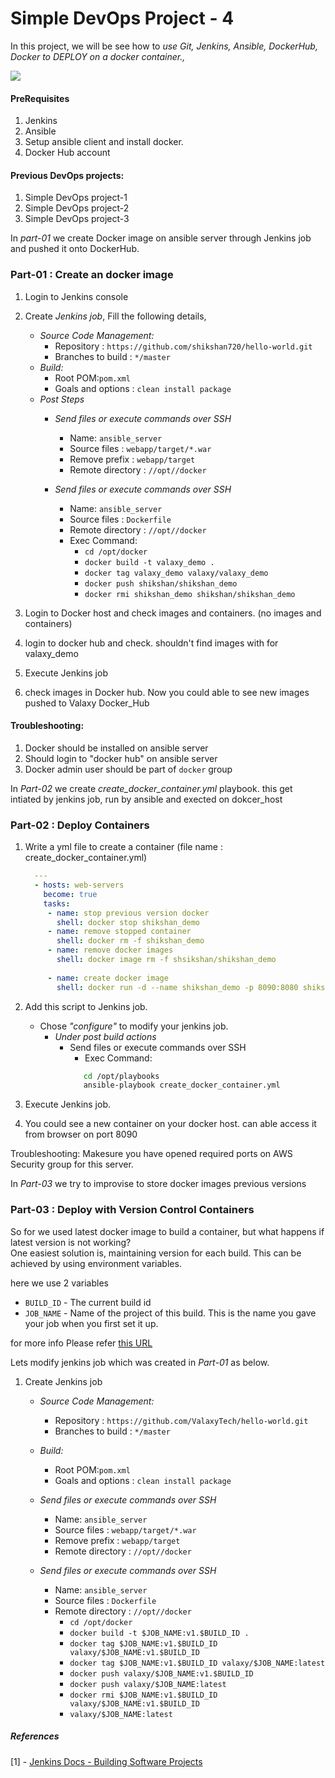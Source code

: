 # Simple DevOps Project - 4



In this project, we will be see how to *use Git, Jenkins, Ansible, DockerHub, Docker to DEPLOY on a docker container.,*



![](https://github.com/shikshan720/DevOpsDemos/blob/master/SimpeDevOpsProjects/images/Project-4.png)

#### PreRequisites
1. Jenkins
1. Ansible 
1. Setup ansible client and install docker. 
1. Docker Hub account 

#### Previous DevOps projects:

1. Simple DevOps project-1
1. Simple DevOps project-2 
1. Simple DevOps project-3 

In *part-01* we create Docker image on ansible server through Jenkins job and pushed it onto DockerHub. 

### Part-01 : Create an docker image 
    
1. Login to Jenkins console
1. Create *Jenkins job*, Fill the following details,
   - *Source Code Management:*
      - Repository : `https://github.com/shikshan720/hello-world.git`
      - Branches to build : `*/master`  
   - *Build:*
     - Root POM:`pom.xml`
     - Goals and options : `clean install package`
   - *Post Steps*
     - *Send files or execute commands over SSH*
       - Name: `ansible_server`
       - Source files	: `webapp/target/*.war`
       - Remove prefix	: `webapp/target`
       - Remote directory	: `//opt//docker`

     - *Send files or execute commands over SSH*
       - Name: `ansible_server`
       - Source files	: `Dockerfile`
       - Remote directory	: `//opt//docker`
       - Exec Command: 
	      - `cd /opt/docker`
          - `docker build -t valaxy_demo .`
	      - `docker tag valaxy_demo valaxy/valaxy_demo`
          - `docker push shikshan/shikshan_demo`
          - `docker rmi shikshan_demo shikshan/shikshan_demo`
              
1. Login to Docker host and check images and containers. (no images and containers)

1. login to docker hub and check. shouldn't find images with for valaxy_demo 

1. Execute Jenkins job

1. check images in Docker hub. Now you could able to see new images pushed to Valaxy Docker_Hub

#### Troubleshooting:
1. Docker should be installed on ansible server 
1. Should login to "docker hub" on ansible server
1. Docker admin user should be part of `docker` group

In *Part-02* we create *create_docker_container.yml* playbook. this get intiated by jenkins job, run by ansible and exected on dokcer_host

### Part-02 : Deploy Containers

1. Write a yml file to create a container (file name : create_docker_container.yml)
   ```yaml
     ---
     - hosts: web-servers
       become: true
       tasks:
        - name: stop previous version docker
          shell: docker stop shikshan_demo
        - name: remove stopped container
          shell: docker rm -f shikshan_demo	  
        - name: remove docker images
          shell: docker image rm -f shsikshan/shikshan_demo
          
        - name: create docker image
          shell: docker run -d --name shikshan_demo -p 8090:8080 shikshan/shikshan_demo

1. Add this script to Jenkins job.
   - Chose *"configure"* to modify your jenkins job. 
     - *Under post build actions*
        - Send files or execute commands over SSH
          - Exec Command: 
          ```sh
             cd /opt/playbooks
             ansible-playbook create_docker_container.yml
            ```
          
1. Execute Jenkins job. 

1. You could see a new container on your docker host. can able access it from browser on port 8090

Troubleshooting: 
Makesure you have opened required ports on AWS Security group for this server. 

In *Part-03* we try to improvise to store docker images previous versions

### Part-03 : Deploy with Version Control Containers 

So for we used latest docker image to build a container, but what happens if latest version is not working?  
One easiest solution is, maintaining version for each build. This can be achieved by using environment variables. 

here we use 2 variables 
- `BUILD_ID` -  The current build id
- `JOB_NAME` - Name of the project of this build. This is the name you gave your job when you first set it up.

for more info Please refer [this URL](https://wiki.jenkins.io/display/JENKINS/Building+a+software+project)

Lets modify jenkins job which was created in *Part-01* as below.

1. Create Jenkins job 
   - *Source Code Management:*
      - Repository : `https://github.com/ValaxyTech/hello-world.git`
      - Branches to build : `*/master`  
   - *Build:*
     - Root POM:`pom.xml`
     - Goals and options : `clean install package`
 
   - *Send files or execute commands over SSH*
     - Name: `ansible_server`
     - Source files	: `webapp/target/*.war`
     - Remove prefix	: `webapp/target`
     - Remote directory	: `//opt//docker`

   - *Send files or execute commands over SSH*
     - Name: `ansible_server`
     - Source files	: `Dockerfile`
     - Remote directory	: `//opt//docker`
      	- `cd /opt/docker`
        - `docker build -t $JOB_NAME:v1.$BUILD_ID .`
        - `docker tag $JOB_NAME:v1.$BUILD_ID valaxy/$JOB_NAME:v1.$BUILD_ID`
        - `docker tag $JOB_NAME:v1.$BUILD_ID valaxy/$JOB_NAME:latest`
        - `docker push valaxy/$JOB_NAME:v1.$BUILD_ID`
        - `docker push valaxy/$JOB_NAME:latest`
        - `docker rmi $JOB_NAME:v1.$BUILD_ID valaxy/$JOB_NAME:v1.$BUILD_ID` 
        - `valaxy/$JOB_NAME:latest`
##### References
[1] - [Jenkins Docs - Building Software Projects](https://wiki.jenkins.io/display/JENKINS/Building+a+software+project)
